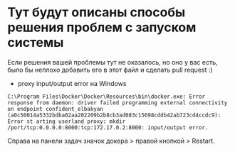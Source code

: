 # Тут будут описаны способы решения проблем с запуском системы

Если решения вашей проблемы тут не оказалось, но оно у вас есть, было бы неплохо добавить его в этот файл и сделать pull request :)

* proxy input/output error на Windows
```
C:\Program Files\Docker\Docker\Resources\bin\docker.exe: Error response from daemon: driver failed programming external connectivity on endpoint confident_elbakyan (a0c50014a5332bdba02aa202209b2b8cb3ad083c15698cddb42ab723cd4cсdc9): Error st arting userland proxy: mkdir /port/tcp:0.0.0.0:8000:tcp:172.17.0.2:8000: input/output error.
```
Справа на панели задач значок докера > правой кнопкой > Restart.

